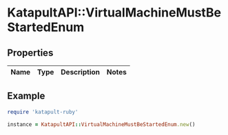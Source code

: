 # KatapultAPI::VirtualMachineMustBeStartedEnum

## Properties

| Name | Type | Description | Notes |
| ---- | ---- | ----------- | ----- |

## Example

```ruby
require 'katapult-ruby'

instance = KatapultAPI::VirtualMachineMustBeStartedEnum.new()
```

